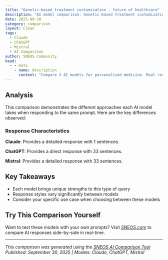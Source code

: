 ```yaml
---
title: "Genetic-based treatment customization - future of healthcare"
description: "AI model comparison: Genetic-based treatment customization - future of healthcare..."
date: 2025-09-30
category: comparison
layout: Clean
tags:
  - Claude
  - ChatGPT
  - Mistral
  - AI Comparison
author: SNEOS Community
head:
  - - meta
    - name: description
      content: "Compare 3 AI models for personalized medicine. Real responses from Claude, ChatGPT, Mistral with detailed analysis."
---
```


<ChatComparison
  title="Genetic-based treatment customization - future of healthcare"
  prompt="Genetic-based treatment customization - future of healthcare"
  :responses='{
    "Claude": "# Genetic-Based Treatment Customization: The Future of Precision Medicine\n\n## Current State \u0026 Emerging Trends\n\n**Pharmacogenomics** is already revolutionizing treatment approaches:\n- **Drug metabolism optimization** - Testing for genetic variants affecting how patients process medications\n- **Dosage personalization** - Adjusting medication doses based on genetic profiles\n- **Adverse reaction prevention** - Identifying patients at risk for specific drug reactions\n\n## Key Applications\n\n### **Cancer Treatment**\n- Tumor genetic profiling to select targeted therapies\n- CAR-T cell therapy customized to individual immune systems\n- Liquid biopsies for real-time treatment monitoring\n\n### **Mental Health**\n- Genetic testing to predict antidepressant efficacy\n- Personalized psychopharmacology based on neurotransmitter genetics\n- Risk assessment for treatment-resistant conditions\n\n### **Rare Diseases**\n- Gene therapy tailored to specific mutations\n- Antisense oligonucleotides for individual patients\n- Custom enzyme replacement therapies\n\n## Transformative Potential\n\n**Benefits:**\n- \u2705 Reduced trial-and-error prescribing\n- \u2705 Minimized adverse drug reactions\n- \u2705 Improved treatment efficacy rates\n- \u2705 Cost reduction through targeted interventions\n- \u2705 Prevention strategies for genetic predispositions\n\n**Current Challenges:**\n- Limited genetic diversity in research databases\n- High costs of genetic testing and custom treatments\n- Regulatory frameworks still developing\n- Privacy and discrimination concerns\n- Healthcare provider education needs\n\n## Future Outlook\n\nBy 2030-2040, we can expect:\n- Routine genetic screening at birth or early adulthood\n- AI-driven treatment selection algorithms\n- Real-time genetic monitoring for treatment adjustments\n- Expansion beyond single-gene to complex polygenic traits\n\nThis represents a fundamental shift from \u0022one-size-fits-all\u0022 to truly individualized medicine.",
    "ChatGPT": "Genetic-based treatment customization, often referred to as precision medicine or personalized medicine, represents a transformative future direction for healthcare. This approach involves tailoring medical treatment to the individual characteristics of each patient, particularly their genetic makeup. Here\u2019s an overview of why genetic-based treatment customization is considered the future of healthcare:\n\n### 1. **Understanding Genetic Influence on Disease**\nGenetic variations can influence how diseases develop and progress. By analyzing a patient\u2019s genome, healthcare providers can identify genetic predispositions to certain conditions such as cancer, cardiovascular diseases, diabetes, and rare genetic disorders. This understanding allows for:\n- Early detection and preventive strategies.\n- More accurate diagnoses.\n\n### 2. **Tailoring Drug Therapies**\nPharmacogenomics, a key component of genetic-based customization, studies how genes affect a person\u2019s response to drugs. This customization enables:\n- Selecting the most effective medication with fewer side effects.\n- Optimizing drug dosages.\n- Avoiding adverse drug reactions.\n\n### 3. **Targeted Therapies**\nIn diseases like cancer, genetic profiling of tumors helps identify specific mutations driving the disease. Treatments can then target these mutations directly, improving efficacy while minimizing damage to healthy cells. Examples include:\n- Targeted cancer therapies (e.g., HER2 inhibitors in breast cancer).\n- Gene therapies that correct defective genes.\n\n### 4. **Improved Prognosis and Monitoring**\nGenetic information can help predict disease outcomes and responses to treatment, allowing clinicians to monitor patients more closely or adjust therapies as needed. This dynamic approach helps in managing chronic and complex diseases.\n\n### 5. **Advances in Technology**\nTechnological advancements such as next-generation sequencing (NGS), CRISPR gene-editing, and machine learning enable rapid and cost-effective genetic analysis. This makes personalized treatments more accessible and practical in routine clinical settings.\n\n### 6. **Challenges and Ethical Considerations**\nWhile promising, genetic-based customization poses challenges that must be addressed:\n- Privacy and security of genetic data.\n- Potential genetic discrimination.\n- Ensuring equitable access to genetic testing and therapies.\n- Integration of genetic information into healthcare systems.\n\n### Conclusion\nGenetic-based treatment customization offers a more precise, predictive, and preventive approach to healthcare. By moving away from a \u201Cone-size-fits-all\u201D model, it promises improved patient outcomes, reduced healthcare costs, and a new paradigm in managing health and disease. As research and technology continue to advance, personalized medicine is poised to become a cornerstone of future healthcare systems worldwide.",
    "Mistral": "Genetic-based treatment customization, often referred to as precision medicine or personalized medicine, is indeed considered the future of healthcare. This approach uses an individual\u0027s genetic profile to guide decisions about the prevention, diagnosis, and treatment of disease. Here are some ways it is expected to transform healthcare:\n\n### 1. **Personalized Treatment Plans**\n   - **Targeted Therapies**: By understanding a patient\u0027s genetic makeup, healthcare providers can tailor treatments to be more effective and less harmful. For example, certain cancer treatments can be customized based on the genetic profile of the tumor.\n   - **Drug Selection**: Genetic information can help predict how a patient will respond to specific medications, reducing the risk of adverse reactions and improving efficacy.\n\n### 2. **Early Disease Detection**\n   - **Genetic Screening**: Early identification of genetic predispositions to diseases like cancer, heart disease, and diabetes can lead to proactive interventions and lifestyle changes.\n   - **Preventive Measures**: Knowing a patient\u0027s genetic risk factors can guide preventive strategies, such as dietary changes, exercise regimens, and regular screenings.\n\n### 3. **Improved Diagnostic Accuracy**\n   - **Genetic Testing**: Advanced genetic testing can provide more accurate diagnoses, especially for complex conditions that may have genetic components.\n   - **Biomarkers**: Identifying specific genetic biomarkers can help in diagnosing diseases at earlier stages and monitoring treatment effectiveness.\n\n### 4. **Enhanced Clinical Trials**\n   - **Patient Selection**: Genetic profiling can help identify patients who are most likely to benefit from a particular treatment, making clinical trials more efficient and effective.\n   - **Trial Design**: Personalized medicine can lead to more targeted and stratified clinical trials, improving the chances of successful outcomes.\n\n### 5. **Cost-Effective Care**\n   - **Reduced Trial and Error**: By tailoring treatments to individual genetic profiles, the need for trial-and-error approaches can be minimized, reducing healthcare costs and improving patient outcomes.\n   - **Preventive Care**: Early detection and prevention can reduce the need for costly treatments and hospitalizations.\n\n### 6. **Ethical and Privacy Considerations**\n   - **Data Security**: Ensuring the security and privacy of genetic data is crucial. Robust data protection measures and ethical guidelines are essential.\n   - **Informed Consent**: Patients must be fully informed about the implications of genetic testing and the potential uses of their genetic information.\n\n### 7. **Integration with Other Technologies**\n   - **AI and Machine Learning**: Combining genetic data with artificial intelligence and machine learning can enhance the analysis and interpretation of genetic information, leading to more precise treatment recommendations.\n   - **Wearable Technology**: Integrating genetic data with wearable devices can provide a more comprehensive view of a patient\u0027s health, enabling real-time monitoring and personalized interventions.\n\n### 8. **Public Health Impact**\n   - **Population Health**: Understanding genetic variations within populations can help in developing public health strategies tailored to specific genetic profiles.\n   - **Health Equity**: Ensuring that genetic-based treatments are accessible to all, regardless of socioeconomic status, is crucial for achieving health equity.\n\n### Challenges and Considerations\n   - **Accessibility**: Ensuring that genetic-based treatments are accessible and affordable for all patients.\n   - **Education**: Educating healthcare providers and the public about the benefits and limitations of genetic-based treatments.\n   - **Regulatory Framework**: Developing a regulatory framework that supports the ethical use of genetic information while promoting innovation.\n\nIn summary, genetic-based treatment customization holds immense potential to revolutionize healthcare by making it more precise, effective, and patient-centric. However, realizing this potential will require addressing various ethical, technological, and regulatory challenges."
  }'
  published-date="13:55"
/>

## Analysis

This comparison demonstrates the different approaches each AI model takes when responding to the same prompt. Here are the key differences observed:

### Response Characteristics

**Claude**: Provides a detailed response with 1 sentences. 

**ChatGPT**: Provides a direct response with 33 sentences. 

**Mistral**: Provides a detailed response with 33 sentences. 

## Key Takeaways

- Each model brings unique strengths to this type of query
- Response styles vary significantly between models
- Consider your specific use case when choosing between these models

## Try This Comparison Yourself

Want to test these models with your own prompts? Visit [SNEOS.com](https://sneos.com) to compare AI responses side-by-side in real-time.

---

*This comparison was generated using the [SNEOS AI Comparison Tool](https://sneos.com)*
*Published: September 30, 2025 | Models: Claude, ChatGPT, Mistral*
